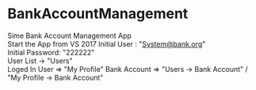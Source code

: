 # BankAccountManagement
Sime Bank Account Management App
</br>
Start the App from VS 2017
Initial User : "System@bank.org"
</br>
Initial Password: "222222"
</br>
User List -> "Users"
</br>
Loged In User => "My Profile"
Bank Account => "Users -> Bank Account" / "My Profile -> Bank Account"